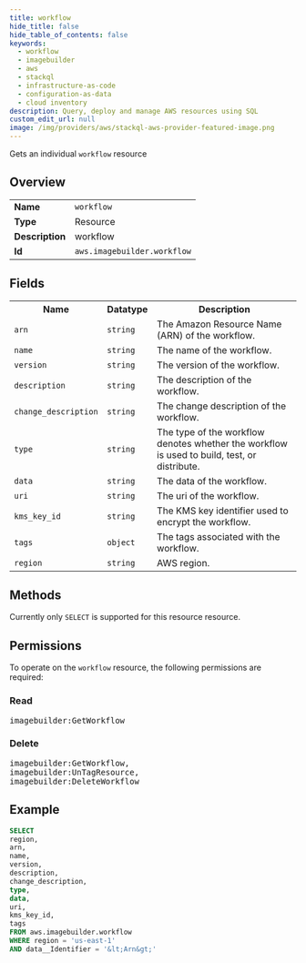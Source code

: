 ```yaml
---
title: workflow
hide_title: false
hide_table_of_contents: false
keywords:
  - workflow
  - imagebuilder
  - aws
  - stackql
  - infrastructure-as-code
  - configuration-as-data
  - cloud inventory
description: Query, deploy and manage AWS resources using SQL
custom_edit_url: null
image: /img/providers/aws/stackql-aws-provider-featured-image.png
---
```

Gets an individual <code>workflow</code> resource

## Overview
<table><tbody>
<tr><td><b>Name</b></td><td><code>workflow</code></td></tr>
<tr><td><b>Type</b></td><td>Resource</td></tr>
<tr><td><b>Description</b></td><td>workflow</td></tr>
<tr><td><b>Id</b></td><td><code>aws.imagebuilder.workflow</code></td></tr>
</tbody></table>

## Fields
<table><tbody>
<tr><th>Name</th><th>Datatype</th><th>Description</th></tr>
<tr><td><code>arn</code></td><td><code>string</code></td><td>The Amazon Resource Name (ARN) of the workflow.</td></tr>
<tr><td><code>name</code></td><td><code>string</code></td><td>The name of the workflow.</td></tr>
<tr><td><code>version</code></td><td><code>string</code></td><td>The version of the workflow.</td></tr>
<tr><td><code>description</code></td><td><code>string</code></td><td>The description of the workflow.</td></tr>
<tr><td><code>change_description</code></td><td><code>string</code></td><td>The change description of the workflow.</td></tr>
<tr><td><code>type</code></td><td><code>string</code></td><td>The type of the workflow denotes whether the workflow is used to build, test, or distribute.</td></tr>
<tr><td><code>data</code></td><td><code>string</code></td><td>The data of the workflow.</td></tr>
<tr><td><code>uri</code></td><td><code>string</code></td><td>The uri of the workflow.</td></tr>
<tr><td><code>kms_key_id</code></td><td><code>string</code></td><td>The KMS key identifier used to encrypt the workflow.</td></tr>
<tr><td><code>tags</code></td><td><code>object</code></td><td>The tags associated with the workflow.</td></tr>
<tr><td><code>region</code></td><td><code>string</code></td><td>AWS region.</td></tr>

</tbody></table>

## Methods
Currently only <code>SELECT</code> is supported for this resource resource.

## Permissions

To operate on the <code>workflow</code> resource, the following permissions are required:

### Read
<pre>
imagebuilder:GetWorkflow</pre>

### Delete
<pre>
imagebuilder:GetWorkflow,
imagebuilder:UnTagResource,
imagebuilder:DeleteWorkflow</pre>


## Example
```sql
SELECT
region,
arn,
name,
version,
description,
change_description,
type,
data,
uri,
kms_key_id,
tags
FROM aws.imagebuilder.workflow
WHERE region = 'us-east-1'
AND data__Identifier = '&lt;Arn&gt;'
```
